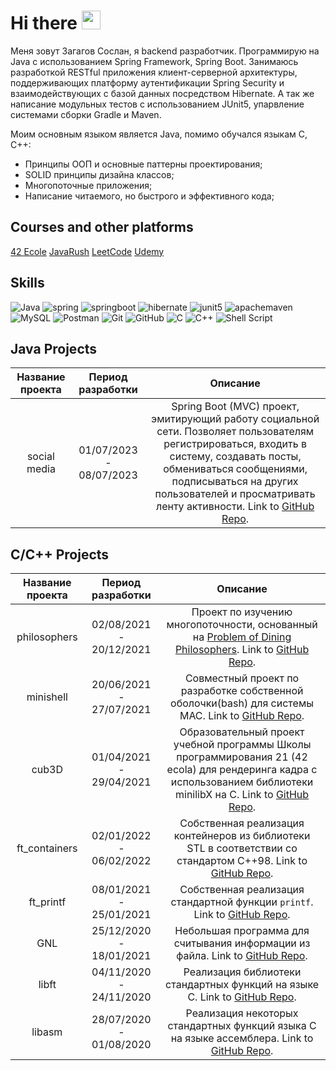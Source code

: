 # Hi there <img src="https://raw.githubusercontent.com/MartinHeinz/MartinHeinz/master/wave.gif" width="30px">
Меня зовут Загагов Сослан, я backend разработчик.  Программирую на Java с использованием Spring Framework, Spring Boot.
Занимаюсь разработкой RESTful приложения клиент-серверной архитектуры, поддерживающих платформу аутентификации Spring Security и взаимодействующих с базой данных посредством Hibernate. А так же написание модульных тестов с использованием JUnit5, упарвление системами сборки Gradle и Maven.

Моим основным языком является Java, помимо обучался языкам C, C++:

* Принципы ООП и основные паттерны проектирования;
* SOLID принципы дизайна классов;
* Многопоточные приложения;
* Написание читаемого, но быстрого и эффективного кода;


## Сourses and other platforms
[42 Ecole](https://disk.yandex.ru/i/DVI6ys-oQg0hOw)
[JavaRush](https://javarush.com/users/2923684)
[LeetCode](https://leetcode.com/zagagov/)
[Udemy](https://www.udemy.com/course/spring-framework/)

## Skills
<img alt="Java" src="https://img.shields.io/badge/java-%23ED8B00.svg?style=for-the-badge&logo=java&logoColor=whit`e"> <img alt="spring" src="https://img.shields.io/badge/spring-%2200f.svg?style=for-the-badge&logo=spring&logoColor=white"> <img alt="springboot" src="https://img.shields.io/badge/spring%20boot-%2200f.svg?style=for-the-badge&logo=springboot&logoColor=white"> <img alt="hibernate" src="https://img.shields.io/badge/hibernate-59666C.svg?style=for-the-badge&logo=hibernate&logoColor=white"> <img alt="junit5" src="https://img.shields.io/badge/JUnit5-25A162.svg?style=for-the-badge&logo=JUnit5&logoColor=white"> <img alt="apachemaven" src="https://img.shields.io/badge/apache%20maven-C71A36.svg?style=for-the-badge&logo=apachemaven&logoColor=white"> <img alt="MySQL" src="https://img.shields.io/badge/mysql-%2300f.svg?style=for-the-badge&logo=mysql&logoColor=white"> <img alt="Postman" src="https://img.shields.io/badge/Postman-FF6C37.svg?style=for-the-badge&logo=Postman&logoColor=white"> <img alt="Git" src="https://img.shields.io/badge/git-%23F05033.svg?style=for-the-badge&logo=git&logoColor=white"> <img alt="GitHub" src="https://img.shields.io/badge/github-%23121011.svg?style=for-the-badge&logo=github&logoColor=white"> <img alt="C" src="https://img.shields.io/badge/c-%2300599C.svg?style=for-the-badge&logo=c&logoColor=white"/> <img alt="C++" src="https://img.shields.io/badge/c++-%2300599C.svg?style=for-the-badge&logo=c%2B%2B&logoColor=white"/> <img alt="Shell Script" src="https://img.shields.io/badge/shell_script-%23121011.svg?style=for-the-badge&logo=gnu-bash&logoColor=white">

## Java Projects
| Название проекта | Период разработки |  Описание |
|:------------:|:------------------:|:-----------:|
| social media | 01/07/2023 - 08/07/2023 | Spring Boot (MVC) проект, эмитирующий работу социальной сети. Позволяет пользователям регистрироваться, входить в систему, создавать посты, обмениваться сообщениями, подписываться на других пользователей и  просматривать ленту активности. Link to [GitHub Repo](https://github.com/fldelena/na-svyazi).|

## C/C++ Projects
| Название проекта | Период разработки |  Описание |
|:------------:|:------------------:|:-----------:|
| philosophers | 02/08/2021 - 20/12/2021 | Проект по изучению многопоточности, основанный на [Problem of Dining Philosophers](https://en.wikipedia.org/wiki/Dining_philosophers_problem). Link to [GitHub Repo](https://github.com/fldelena/Philosophers). |
| minishell | 20/06/2021 - 27/07/2021 | Совместный проект по разработке собственной оболочки(bash) для системы MAC. Link to [GitHub Repo](https://github.com/fldelena/minishell_42_fldelena). |
| cub3D | 01/04/2021 - 29/04/2021 | Образовательный проект учебной программы Школы программирования 21 (42 ecola) для рендеринга кадра с использованием библиотеки minilibX на C. Link to [GitHub Repo](https://github.com/fldelena/cub3d). |
| ft_containers | 02/01/2022 - 06/02/2022 | Собственная реализация контейнеров из библиотеки STL в соответствии со стандартом C++98. Link to [GitHub Repo](https://github.com/fldelena/ft_containers). |
| ft_printf | 08/01/2021 - 25/01/2021 | Собственная реализация стандартной функции `printf`. Link to [GitHub Repo](https://github.com/fldelena/ft_printf). |
| GNL | 25/12/2020 - 18/01/2021 | Небольшая программа для считывания информации из файла. Link to [GitHub Repo](https://github.com/fldelena/gnl). |
| libft | 04/11/2020 - 24/11/2020 | Реализация библиотеки стандартных функций на языке C. Link to [GitHub Repo](https://github.com/fldelena/libft). |
| libasm | 28/07/2020 - 01/08/2020 | Реализация некоторых стандартных функций языка C на языке ассемблера. Link to [GitHub Repo](https://github.com/fldelena/libasm). |
<!--
**fldelena/fldelena** is a ✨ _special_ ✨ repository because its `README.md` (this file) appears on your GitHub profile.

Here are some ideas to get you started:

- 🔭 I’m currently working on ...
- 🌱 I’m currently learning ...
- 👯 I’m looking to collaborate on ...
- 🤔 I’m looking for help with ...
- 💬 Ask me about ...
- 📫 How to reach me: ...
- 😄 Pronouns: ...
- ⚡ Fun fact: ...
-->
